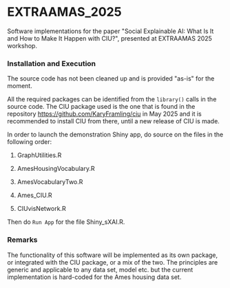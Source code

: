 # EXTRAAMAS_2025

Software implementations for the paper "Social Explainable AI: What Is It and How to Make It Happen with CIU?", presented at EXTRAAMAS 2025 workshop.

### Installation and Execution

The source code has not been cleaned up and is provided "as-is" for the moment.

All the required packages can be identified from the `library()` calls in the source code. The CIU package used is the one that is found in the repository <https://github.com/KaryFramling/ciu> in May 2025 and it is recommended to install CIU from there, until a new release of CIU is made.

In order to launch the demonstration Shiny app, do source on the files in the following order:

1.  GraphUtilities.R

2.  AmesHousingVocabulary.R

3.  AmesVocabularyTwo.R

4.  Ames_CIU.R

5.  CIUvisNetwork.R

Then do `Run App` for the file Shiny_sXAI.R.

### Remarks

The functionality of this software will be implemented as its own package, or integrated with the CIU package, or a mix of the two. The principles are generic and applicable to any data set, model etc. but the current implementation is hard-coded for the Ames housing data set.
